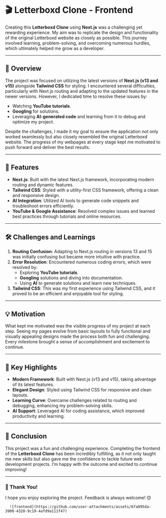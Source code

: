 # 🎬 Letterboxd Clone - Frontend  

Creating this **Letterboxd Clone** using **Next.js** was a challenging yet rewarding experience. My aim was to replicate the design and functionality of the original Letterboxd website as closely as possible. This journey involved learning, problem-solving, and overcoming numerous hurdles, which ultimately helped me grow as a developer.

---

## 🌟 Overview  
The project was focused on utilizing the latest versions of **Next.js (v13 and v15)** alongside **Tailwind CSS** for styling. I encountered several difficulties, particularly with Next.js routing and adapting to the updated features in the newer versions. However, I dedicated time to resolve these issues by:  
- Watching **YouTube tutorials**.  
- **Googling** for solutions.  
- Leveraging **AI-generated code** and learning from it to debug and optimize my project.  

Despite the challenges, I made it my goal to ensure the application not only worked seamlessly but also closely resembled the original Letterboxd website. The progress of my webpages at every stage kept me motivated to push forward and deliver the best results.

---

## 🚀 Features  
- **Next.js**: Built with the latest Next.js framework, incorporating modern routing and dynamic features.  
- **Tailwind CSS**: Styled with a utility-first CSS framework, offering a clean and responsive design.  
- **AI Integration**: Utilized AI tools to generate code snippets and troubleshoot errors efficiently.  
- **YouTube & Google Assistance**: Resolved complex issues and learned best practices through tutorials and online resources.

---

## 🛠 Challenges and Learnings  
1. **Routing Confusion**: Adapting to Next.js routing in versions 13 and 15 was initially confusing but became more intuitive with practice.  
2. **Error Resolution**: Encountered numerous coding errors, which were resolved by:  
   - Exploring **YouTube tutorials**.  
   - **Googling** solutions and diving into documentation.  
   - Using **AI** to generate solutions and learn new techniques.  
3. **Tailwind CSS**: This was my first experience using Tailwind CSS, and it proved to be an efficient and enjoyable tool for styling.  

---

## 💡 Motivation  
What kept me motivated was the visible progress of my project at each step. Seeing my pages evolve from basic layouts to fully functional and visually appealing designs made the process both fun and challenging. Every milestone brought a sense of accomplishment and excitement to continue.

---

## 📌 Key Highlights  
- **Modern Framework**: Built with Next.js (v13 and v15), taking advantage of its latest features.  
- **Elegant Design**: Styled using Tailwind CSS for responsive and clean layouts.  
- **Learning Curve**: Overcame challenges related to routing and debugging, enhancing my problem-solving skills.  
- **AI Support**: Leveraged AI for coding assistance, which improved productivity and learning.  

---

## 🎉 Conclusion  
This project was a fun and challenging experience. Completing the frontend of the **Letterboxd Clone** has been incredibly fulfilling, as it not only taught me new skills but also gave me the confidence to tackle future web development projects. I’m happy with the outcome and excited to continue improving!  

---

### 🙌 Thank You!  
I hope you enjoy exploring the project. Feedback is always welcome! 😊  

   

      ![frontend](https://github.com/user-attachments/assets/6fa095da-3900-4320-9c19-4afd9a111f47)

   
